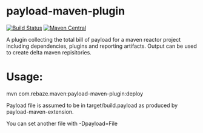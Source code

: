 # payload-maven-plugin

[![Build Status](https://travis-ci.org/rebaze/payload-maven-plugin.svg?branch=master)](https://travis-ci.org/rebaze/payload-maven-plugin)
[![Maven Central](https://maven-badges.herokuapp.com/maven-central/com.rebaze.maven/payload-maven-plugin/badge.svg)](https://maven-badges.herokuapp.com/maven-central/com.rebaze.maven/payload-maven-plugin)

A plugin collecting the total bill of payload for a maven reactor project including dependencies, plugins and reporting artifacts.
Output can be used to create delta maven repisitories.

# Usage:
mvn com.rebaze.maven:payload-maven-plugin:deploy

Payload file is assumed to be in target/build.payload as produced by payload-maven-extension.

You can set another file with -Dpayload=File

